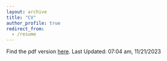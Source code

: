 ```yaml
---
layout: archive
title: "CV"
author_profile: true
redirect_from:
  - /resume
---
```


Find the pdf version <a href="Nsapkota_CV_11212023.pdf" target="_blank" rel="noopener noreferrer">here</a>. Last Updated: 07:04 am, 11/21/2023 
